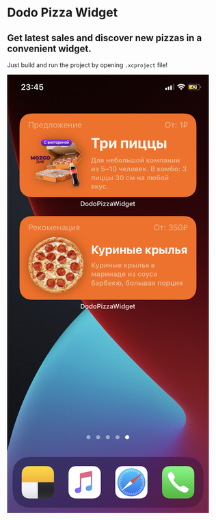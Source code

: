 # Dodo Pizza Widget

## Get latest sales and discover new pizzas in a convenient widget.
 
Just build and run the project by opening `.xcproject` file!

![Widget Preview](https://github.com/RomanEsin/Dodo-Pizza-Widget/raw/master/Images/preview1.jpeg)
